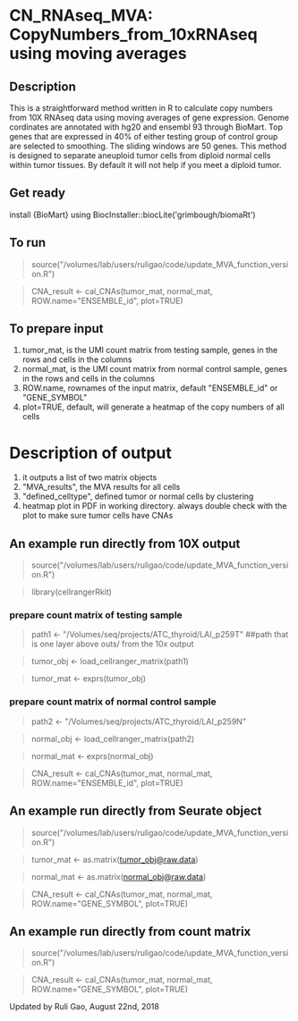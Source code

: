 # CN_RNAseq_MVA: CopyNumbers_from_10xRNAseq using moving averages


## Description

This is a straightforward method written in R to calculate copy numbers from 10X RNAseq data using moving averages of gene expression. Genome cordinates are annotated with hg20 and ensembl 93 through BioMart. Top genes that are expressed in 40% of either testing group of control group are selected to smoothing. The sliding windows are 50 genes.  This method is designed to separate aneuploid tumor cells from diploid normal cells within tumor tissues. By default it will not help if you meet a diploid tumor.

## Get ready

install {BioMart} using BiocInstaller::biocLite('grimbough/biomaRt')

## To run
> source("/volumes/lab/users/ruligao/code/update_MVA_function_version.R")

> CNA_result <- cal_CNAs(tumor_mat, normal_mat, ROW.name="ENSEMBLE_id", plot=TRUE)

## To prepare input
1) tumor_mat, is the UMI count matrix from testing sample, genes in the rows and cells in the columns
2) normal_mat, is the UMI count matrix from normal control sample, genes in the rows and cells in the columns
3) ROW.name, rownames of the input matrix, default "ENSEMBLE_id" or "GENE_SYMBOL"
4) plot=TRUE, default, will generate a heatmap of the copy numbers of all cells

# Description of output
1) it outputs a list of two matrix objects
2) "MVA_results", the MVA results for all cells 
3) "defined_celltype", defined tumor or normal cells by clustering
4) heatmap plot in PDF in working directory. always double check with the plot to make sure tumor cells have CNAs

## An example run directly from 10X output
> source("/volumes/lab/users/ruligao/code/update_MVA_function_version.R")

> library(cellrangerRkit)	

   ### prepare count matrix of testing sample

> path1 <- "/Volumes/seq/projects/ATC_thyroid/LAI_p259T"   ##path that is one layer above outs/ from the 10x output	

> tumor_obj <- load_cellranger_matrix(path1)	

> tumor_mat <- exprs(tumor_obj)	

   ### prepare count matrix of normal control sample	

> path2 <- "/Volumes/seq/projects/ATC_thyroid/LAI_p259N"

> normal_obj <- load_cellranger_matrix(path2)	

> normal_mat <- exprs(normal_obj)	

> CNA_result <- cal_CNAs(tumor_mat, normal_mat, ROW.name="ENSEMBLE_id", plot=TRUE)



## An example run directly from Seurate object
> source("/volumes/lab/users/ruligao/code/update_MVA_function_version.R")

> tumor_mat <- as.matrix(tumor_obj@raw.data)

> normal_mat <- as.matrix(normal_obj@raw.data)

> CNA_result <- cal_CNAs(tumor_mat, normal_mat, ROW.name="GENE_SYMBOL", plot=TRUE)


## An example run directly from count matrix
> source("/volumes/lab/users/ruligao/code/update_MVA_function_version.R")

> CNA_result <- cal_CNAs(tumor_mat, normal_mat, ROW.name="GENE_SYMBOL", plot=TRUE)

Updated by Ruli Gao,  August 22nd, 2018

